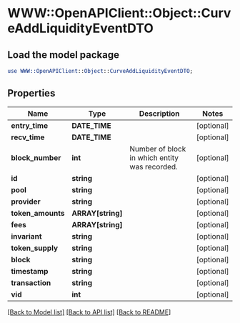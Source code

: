 # WWW::OpenAPIClient::Object::CurveAddLiquidityEventDTO

## Load the model package
```perl
use WWW::OpenAPIClient::Object::CurveAddLiquidityEventDTO;
```

## Properties
Name | Type | Description | Notes
------------ | ------------- | ------------- | -------------
**entry_time** | **DATE_TIME** |  | [optional] 
**recv_time** | **DATE_TIME** |  | [optional] 
**block_number** | **int** | Number of block in which entity was recorded. | [optional] 
**id** | **string** |  | [optional] 
**pool** | **string** |  | [optional] 
**provider** | **string** |  | [optional] 
**token_amounts** | **ARRAY[string]** |  | [optional] 
**fees** | **ARRAY[string]** |  | [optional] 
**invariant** | **string** |  | [optional] 
**token_supply** | **string** |  | [optional] 
**block** | **string** |  | [optional] 
**timestamp** | **string** |  | [optional] 
**transaction** | **string** |  | [optional] 
**vid** | **int** |  | [optional] 

[[Back to Model list]](../README.md#documentation-for-models) [[Back to API list]](../README.md#documentation-for-api-endpoints) [[Back to README]](../README.md)


